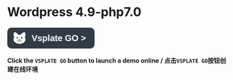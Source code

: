 # Wordpress 4.9-php7.0

<a href="https://www.vsplate.com/?docker-compose=https://github.com/vsplate/dcenvs/wordpress/4.9-php7.0"><img alt="VSPLATE GO" src="https://raw.githubusercontent.com/vsplate/images/master/vsgo_btn.png" width="200px"></a>

**Click the `VSPLATE GO` button to launch a demo online / 点击`VSPLATE GO`按钮创建在线环境**